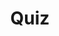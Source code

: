 ---
title: "Quiz"
pass_percentage: 70
type: "test"
questions:
  - id: "q1"
    text: "What tool was used in this tutorial to visualize resource relationships in the Ambassador Edge Stack system?"
    type: "single-answer"
    marks: 2
    options:
      - id: "a"
        text: "Kubectl"
      - id: "b"
        text: "Kanvas"
        is_correct: true
      - id: "c"
        text: "Helm"
      - id: "d"
        text: "Grafana"
  - id: "q2"
    text: "What key learnings were covered in this Ambassador Edge Stack course?"
    type: "multiple-answers"
    marks: 2
    options:
      - id: "a"
        text: "Exploring AES system using Meshery Playground"
        is_correct: true
      - id: "b"
        text: "Configuring, deploying, and managing Ambassador Edge Stack with Meshery"
        is_correct: true
      - id: "c"
        text: "Setting up database connections"
      - id: "d"
        text: "Implementing load balancing algorithms"
  - id: "q3"
    text: "Which platform was used for Ambassador Edge Stack management?"
    type: "short_answer" 
    marks: 2
    correct_answer: "Meshery" 
---